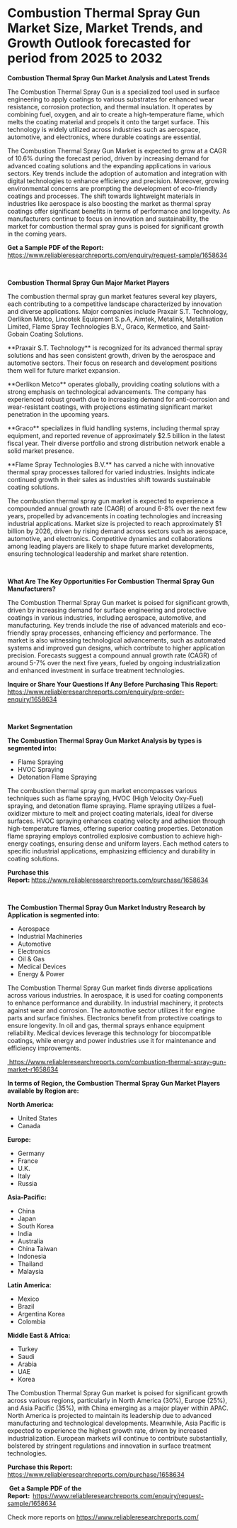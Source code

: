 <p><h1>Combustion Thermal Spray Gun Market Size, Market Trends, and Growth Outlook forecasted for period from 2025 to 2032</h1></p><p><strong>Combustion Thermal Spray Gun Market Analysis and Latest Trends</strong></p>
<p><p>The Combustion Thermal Spray Gun is a specialized tool used in surface engineering to apply coatings to various substrates for enhanced wear resistance, corrosion protection, and thermal insulation. It operates by combining fuel, oxygen, and air to create a high-temperature flame, which melts the coating material and propels it onto the target surface. This technology is widely utilized across industries such as aerospace, automotive, and electronics, where durable coatings are essential.</p><p>The Combustion Thermal Spray Gun Market is expected to grow at a CAGR of 10.6% during the forecast period, driven by increasing demand for advanced coating solutions and the expanding applications in various sectors. Key trends include the adoption of automation and integration with digital technologies to enhance efficiency and precision. Moreover, growing environmental concerns are prompting the development of eco-friendly coatings and processes. The shift towards lightweight materials in industries like aerospace is also boosting the market as thermal spray coatings offer significant benefits in terms of performance and longevity. As manufacturers continue to focus on innovation and sustainability, the market for combustion thermal spray guns is poised for significant growth in the coming years.</p></p>
<p><strong>Get a Sample PDF of the Report:&nbsp;</strong> <a href="https://www.reliableresearchreports.com/enquiry/request-sample/1658634?utm_campaign=3054&utm_medium=2&utm_source=Github&utm_content=ia&utm_term=23032025&utm_id=combustion-thermal-spray-gun">https://www.reliableresearchreports.com/enquiry/request-sample/1658634</a></p>
<p>&nbsp;</p>
<p><strong>Combustion Thermal Spray Gun Major Market Players</strong></p>
<p><p>The combustion thermal spray gun market features several key players, each contributing to a competitive landscape characterized by innovation and diverse applications. Major companies include Praxair S.T. Technology, Oerlikon Metco, Lincotek Equipment S.p.A, Aimtek, Metalink, Metallisation Limited, Flame Spray Technologies B.V., Graco, Kermetico, and Saint-Gobain Coating Solutions.</p><p>**Praxair S.T. Technology** is recognized for its advanced thermal spray solutions and has seen consistent growth, driven by the aerospace and automotive sectors. Their focus on research and development positions them well for future market expansion.</p><p>**Oerlikon Metco** operates globally, providing coating solutions with a strong emphasis on technological advancements. The company has experienced robust growth due to increasing demand for anti-corrosion and wear-resistant coatings, with projections estimating significant market penetration in the upcoming years.</p><p>**Graco** specializes in fluid handling systems, including thermal spray equipment, and reported revenue of approximately $2.5 billion in the latest fiscal year. Their diverse portfolio and strong distribution network enable a solid market presence.</p><p>**Flame Spray Technologies B.V.** has carved a niche with innovative thermal spray processes tailored for varied industries. Insights indicate continued growth in their sales as industries shift towards sustainable coating solutions.</p><p>The combustion thermal spray gun market is expected to experience a compounded annual growth rate (CAGR) of around 6-8% over the next few years, propelled by advancements in coating technologies and increasing industrial applications. Market size is projected to reach approximately $1 billion by 2026, driven by rising demand across sectors such as aerospace, automotive, and electronics. Competitive dynamics and collaborations among leading players are likely to shape future market developments, ensuring technological leadership and market share retention.</p></p>
<p>&nbsp;</p>
<p><strong>What Are The Key Opportunities For Combustion Thermal Spray Gun Manufacturers?</strong></p>
<p><p>The Combustion Thermal Spray Gun market is poised for significant growth, driven by increasing demand for surface engineering and protective coatings in various industries, including aerospace, automotive, and manufacturing. Key trends include the rise of advanced materials and eco-friendly spray processes, enhancing efficiency and performance. The market is also witnessing technological advancements, such as automated systems and improved gun designs, which contribute to higher application precision. Forecasts suggest a compound annual growth rate (CAGR) of around 5-7% over the next five years, fueled by ongoing industrialization and enhanced investment in surface treatment technologies.</p></p>
<p><strong>Inquire or Share Your Questions If Any Before Purchasing This Report:</strong> <a href="https://www.reliableresearchreports.com/enquiry/pre-order-enquiry/1658634?utm_campaign=3054&utm_medium=2&utm_source=Github&utm_content=ia&utm_term=23032025&utm_id=combustion-thermal-spray-gun">https://www.reliableresearchreports.com/enquiry/pre-order-enquiry/1658634</a></p>
<p>&nbsp;</p>
<p><strong>Market Segmentation</strong></p>
<p><strong>The Combustion Thermal Spray Gun Market Analysis by types is segmented into:</strong></p>
<p><ul><li>Flame Spraying</li><li>HVOC Spraying</li><li>Detonation Flame Spraying</li></ul></p>
<p><p>The combustion thermal spray gun market encompasses various techniques such as flame spraying, HVOC (High Velocity Oxy-Fuel) spraying, and detonation flame spraying. Flame spraying utilizes a fuel-oxidizer mixture to melt and project coating materials, ideal for diverse surfaces. HVOC spraying enhances coating velocity and adhesion through high-temperature flames, offering superior coating properties. Detonation flame spraying employs controlled explosive combustion to achieve high-energy coatings, ensuring dense and uniform layers. Each method caters to specific industrial applications, emphasizing efficiency and durability in coating solutions.</p></p>
<p><strong>Purchase this Report:&nbsp;</strong><a href="https://www.reliableresearchreports.com/purchase/1658634?utm_campaign=3054&utm_medium=2&utm_source=Github&utm_content=ia&utm_term=23032025&utm_id=combustion-thermal-spray-gun">https://www.reliableresearchreports.com/purchase/1658634</a></p>
<p>&nbsp;</p>
<p><strong>The Combustion Thermal Spray Gun Market Industry Research by Application is segmented into:</strong></p>
<p><ul><li>Aerospace</li><li>Industrial Machineries</li><li>Automotive</li><li>Electronics</li><li>Oil & Gas</li><li>Medical Devices</li><li>Energy & Power</li></ul></p>
<p><p>The Combustion Thermal Spray Gun market finds diverse applications across various industries. In aerospace, it is used for coating components to enhance performance and durability. In industrial machinery, it protects against wear and corrosion. The automotive sector utilizes it for engine parts and surface finishes. Electronics benefit from protective coatings to ensure longevity. In oil and gas, thermal sprays enhance equipment reliability. Medical devices leverage this technology for biocompatible coatings, while energy and power industries use it for maintenance and efficiency improvements.</p></p>
<p><a href="https://www.reliableresearchreports.com/combustion-thermal-spray-gun-market-r1658634?utm_campaign=3054&utm_medium=2&utm_source=Github&utm_content=ia&utm_term=23032025&utm_id=combustion-thermal-spray-gun">&nbsp;https://www.reliableresearchreports.com/combustion-thermal-spray-gun-market-r1658634</a></p>
<p><strong>In terms of Region, the Combustion Thermal Spray Gun Market Players available by Region are:</strong></p>
<p>
    <p> <strong> North America: </strong>
        <ul>
            <li>United States</li>
            <li>Canada</li>
        </ul>
        </p> 
    <p> <strong> Europe: </strong>
        <ul>
            <li>Germany</li>
            <li>France</li>
            <li>U.K.</li>
            <li>Italy</li>
            <li>Russia</li>
        </ul>
        </p> 
    <p> <strong> Asia-Pacific: </strong>
        <ul>
            <li>China</li>
            <li>Japan</li>
            <li>South Korea</li>
            <li>India</li>
            <li>Australia</li>
            <li>China Taiwan</li>
            <li>Indonesia</li>
            <li>Thailand</li>
            <li>Malaysia</li>
        </ul>
        </p> 
    <p> <strong> Latin America: </strong>
        <ul>
            <li>Mexico</li>
            <li>Brazil</li>
            <li>Argentina Korea</li>
            <li>Colombia</li>
        </ul>
        </p> 
    <p> <strong> Middle East & Africa: </strong>
        <ul>
            <li>Turkey</li>
            <li>Saudi</li>
            <li>Arabia</li>
            <li>UAE</li>
            <li>Korea</li>
        </ul>
    </p>
    </p>
<p><p>The Combustion Thermal Spray Gun market is poised for significant growth across various regions, particularly in North America (30%), Europe (25%), and Asia Pacific (35%), with China emerging as a major player within APAC. North America is projected to maintain its leadership due to advanced manufacturing and technological developments. Meanwhile, Asia Pacific is expected to experience the highest growth rate, driven by increased industrialization. European markets will continue to contribute substantially, bolstered by stringent regulations and innovation in surface treatment technologies. </p></p>
<p><strong>Purchase this Report: </strong><a href="https://www.reliableresearchreports.com/purchase/1658634?utm_campaign=3054&utm_medium=2&utm_source=Github&utm_content=ia&utm_term=23032025&utm_id=combustion-thermal-spray-gun">https://www.reliableresearchreports.com/purchase/1658634</a></p>
<p>&nbsp;<strong>Get a Sample PDF of the Report:&nbsp;&nbsp;</strong><a href="https://www.reliableresearchreports.com/enquiry/request-sample/1658634?utm_campaign=3054&utm_medium=2&utm_source=Github&utm_content=ia&utm_term=23032025&utm_id=combustion-thermal-spray-gun">https://www.reliableresearchreports.com/enquiry/request-sample/1658634</a></p>
<p><strong></strong></p>
<p>Check more reports on <a href="https://www.reliableresearchreports.com/?utm_campaign=3054&utm_medium=2&utm_source=Github&utm_content=ia&utm_term=23032025&utm_id=combustion-thermal-spray-gun">https://www.reliableresearchreports.com/</a></p>